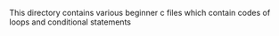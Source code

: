 This directory contains various beginner c files which contain codes of loops and conditional statements

